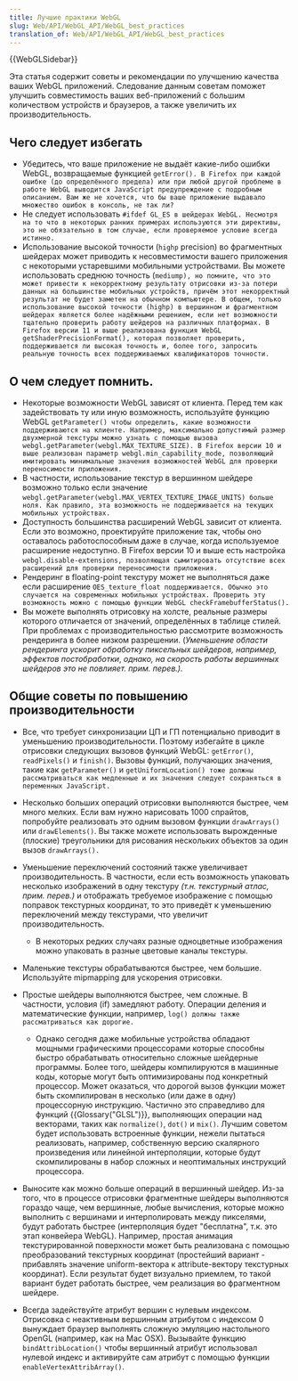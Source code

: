 ```yaml
---
title: Лучшие практики WebGL
slug: Web/API/WebGL_API/WebGL_best_practices
translation_of: Web/API/WebGL_API/WebGL_best_practices
---
```

{{WebGLSidebar}}

Эта статья содержит советы и рекомендации по улучшению качества ваших WebGL приложений. Следование данным советам поможет улучшить совместимость ваших веб-приложений с большим количеством устройств и браузеров, а также увеличить их производительность.

## Чего следует избегать

- Убедитесь, что ваше приложение не выдаёт какие-либо ошибки WebGL, возвращаемые функцией `getError(). В Firefox при каждой ошибке (до определённого предела) или при любой другой проблеме в работе WebGL выводится JavaScript предупреждение с подробным описанием. Вам же не хочется, что бы ваше приложение выдавало множество ошибок в консоль, не так ли?`
- Не следует использовать `#ifdef GL_ES в шейдерах WebGL. Несмотря на то что в некоторых ранних примерах используются эти директивы, это не обязательно в том случае, если проверяемое условие всегда истинно.`
- Использование высокой точности (`highp` precision) во фрагментных шейдерах может приводить к несовместимости вашего приложения с некоторыми устаревшими мобильными устройствами. Вы можете использовать среднюю точность (`mediump), но помните, что это может привести к некорректному результату отрисовки из-за потери данных на большинстве мобильных устройств, причём этот некорректный результат не будет заметен на обычном компьютере. В общем, только использование высокой точности (highp) в вершинном и фрагментном шейдерах является более надёжными решением, если нет возможности тщательно проверить работу шейдеров на различных платформах. В Firefox версии 11 и выше реализована функция WebGL getShaderPrecisionFormat(), которая позволяет проверить, поддерживается ли высокая точность и, более того, запросить реальную точность всех поддерживаемых квалификаторов точности.`

## О чем следует помнить.

- Некоторые возможности WebGL зависят от клиента. Перед тем как задействовать ту или иную возможность, используйте функцию WebGL `getParameter() чтобы определить, какие возможности поддерживаются на клиенте. Например, максимально допустимый размер двухмерной текстуры можно узнать с помощью вызова webgl.getParameter(webgl.MAX_TEXTURE_SIZE). В Firefox версии 10 и выше реализован параметр webgl.min_capability_mode, позволяющий имитировать минимальные значения возможностей WebGL для проверки переносимости приложения.`
- В частности, использование текстур в вершинном шейдере возможно только если значение `webgl.getParameter(webgl.MAX_VERTEX_TEXTURE_IMAGE_UNITS) больше ноля. Как правило, эта возможность не поддерживается на текущих мобильных устройствах.`
- Доступность большинства расширений WebGL зависит от клиента. Если это возможно, проектируйте приложение так, чтобы оно оставалось работоспособным даже в случае, когда используемое расширение недоступно. В Firefox версии 10 и выше есть настройка `webgl.disable-extensions, позволяющая сымитировать отсутствие всех расширений для проверки переносимости приложения.`
- Рендеринг в floating-point текстуру может не выполняться даже если расширение `OES_texture_float поддерживается. Обычно это случается на современных мобильных устройствах. Проверить эту возможность можно с помощью функции WebGL checkFramebufferStatus().`
- Вы можете выполнять отрисовку на холсте, реальные размеры которого отличается от значений, определённых в таблице стилей. При проблемах с производительностью рассмотрите возможность рендеринга в более низком разрешении. (_Уменьшение области рендеринга ускорит обработку пиксельных шейдеров, например, эффектов постобработки_, _однако, на скорость работы вершинных шейдеров это не повлияет._ _прим. перев.)._

## Общие советы по повышению производительности

- Все, что требует синхронизации ЦП и ГП потенциально приводит в уменьшению производительности. Поэтому избегайте в цикле отрисовки следующих вызовов функций WebGL: `getError()`, `readPixels()` и `finish()`. Вызовы функций, получающих значения, такие как `getParameter()` и `getUniformLocation() тоже должны рассматриваться как медленные и их значения следует сохраняться в переменных JavaScript.`
- Несколько больших операций отрисовки выполняются быстрее, чем много мелких. Если вам нужно нарисовать 1000 спрайтов, попробуйте реализовать это одним вызовом функции `drawArrays()` или `drawElements()`. Вы также можете использовать вырожденные (плоские) треугольники для рисования нескольких объектов за один вызов `drawArrays().`
- Уменьшение переключений состояний также увеличивает производительность. В частности, если есть возможность упаковать несколько изображений в одну текстуру _(т.н. текстурный атлас, прим. перев.)_ и отображать требуемое изображение с помощью поправок текстурных координат, то это приведёт к уменьшению переключений между текстурами, что увеличит производительность.

  - В некоторых редких случаях разные одноцветные изображения можно упаковать в разные цветовые каналы текстуры.

- Маленькие текстуры обрабатываются быстрее, чем большие. Используйте mipmapping для ускорения отрисовки.
- Простые шейдеры выполняются быстрее, чем сложные. В частности, условия (if) замедляют работу. Операции деления и математические функции, например, `log() должны также рассматриваться как дорогие.`

  - Однако сегодня даже мобильные устройства обладают мощными графическими процессорами которые способны быстро обрабатывать относительно сложные шейдерные программы. Более того, шейдеры компилируются в машинные коды, которые могут быть оптимизированы под конкретный процессор. Может оказаться, что дорогой вызов функции может быть скомпилирован в несколько (или даже в одну) процессорную инструкцию. Частично это справедливо для функций {{Glossary("GLSL")}}, выполняющих операции над векторами, таких как `normalize()`, `dot()` и `mix()`. Лучшим советом будет использовать встроенные функции, нежели пытаться реализовать, например, собственную версию скалярного произведения или линейной интерполяции, которые будут скомпилированы в набор сложных и неоптимальных инструкций процессора.

- Выносите как можно больше операций в вершинный шейдер. Из-за того, что в процессе отрисовки фрагментные шейдеры выполняются гораздо чаще, чем вершинные, любые вычисления, которые можно выполнить с вершинами и интерполировать между пикселями, будут работать быстрее (интерполяция будет "бесплатна", т.к. это этап конвейера WebGL). Например, простая анимация текстурированной поверхности может быть реализована с помощью преобразований текстурных координат (простейший вариант - прибавлять значение uniform-вектора к attribute-вектору текстурных координат). Если результат будет визуально приемлем, то такой вариант будет работать быстрее, чем реализация во фрагментном шейдере.
- Всегда задействуйте атрибут вершин c нулевым индексом. Отрисовка с неактивным вершинным атрибутом с индексом 0 вынуждает браузер выполнять сложную эмуляцию настольного OpenGL (например, как на Mac OSX). Вызывайте функцию `bindAttribLocation()` чтобы вершинный атрибут использовал нулевой индекс и активируйте сам атрибут с помощью функции `enableVertexAttribArray()`.
